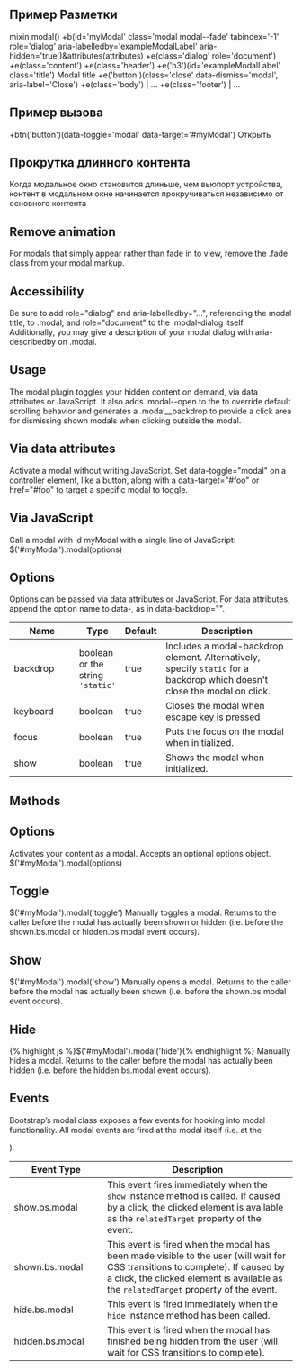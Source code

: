 ## Пример Разметки
mixin modal()
  +b(id='myModal' class='modal modal--fade' tabindex='-1' role='dialog' aria-labelledby='exampleModalLabel' aria-hidden='true')&attributes(attributes)
    +e(class='dialog' role='document')
      +e(class='content')
        +e(class='header')
          +e('h3')(id='exampleModalLabel' class='title') Modal title
          +e('button')(class='close' data-dismiss='modal', aria-label='Close')
        +e(class='body')
          | ...
        +e(class='footer')
          | ...

## Пример вызова
+btn('button')(data-toggle='modal' data-target='#myModal') Открыть


## Прокрутка длинного контента
Когда модальное окно становится длиньше, чем вьюпорт устройства, контент в модальном окне начинается прокручиваться независимо от основного контента

## Remove animation
For modals that simply appear rather than fade in to view, remove the .fade class from your modal markup.

## Accessibility
Be sure to add role="dialog" and aria-labelledby="...", referencing the modal title, to .modal, and role="document" to the .modal-dialog itself. Additionally, you may give a description of your modal dialog with aria-describedby on .modal.

## Usage
The modal plugin toggles your hidden content on demand, via data attributes or JavaScript. It also adds .modal--open to the <body> to override default scrolling behavior and generates a .modal__backdrop to provide a click area for dismissing shown modals when clicking outside the modal.

## Via data attributes
Activate a modal without writing JavaScript. Set data-toggle="modal" on a controller element, like a button, along with a data-target="#foo" or href="#foo" to target a specific modal to toggle.

## Via JavaScript
Call a modal with id myModal with a single line of JavaScript:
$('#myModal').modal(options)

## Options
Options can be passed via data attributes or JavaScript. For data attributes, append the option name to data-, as in data-backdrop="".

<table class="table table-bordered table-striped table-responsive">
  <thead>
   <tr>
     <th style="width: 100px;">Name</th>
     <th style="width: 50px;">Type</th>
     <th style="width: 50px;">Default</th>
     <th>Description</th>
   </tr>
  </thead>
  <tbody>
   <tr>
     <td>backdrop</td>
     <td>boolean or the string <code>'static'</code></td>
     <td>true</td>
     <td>Includes a modal-backdrop element. Alternatively, specify <code>static</code> for a backdrop which doesn't close the modal on click.</td>
   </tr>
   <tr>
     <td>keyboard</td>
     <td>boolean</td>
     <td>true</td>
     <td>Closes the modal when escape key is pressed</td>
   </tr>
   <tr>
     <td>focus</td>
     <td>boolean</td>
     <td>true</td>
     <td>Puts the focus on the modal when initialized.</td>
   </tr>
   <tr>
     <td>show</td>
     <td>boolean</td>
     <td>true</td>
     <td>Shows the modal when initialized.</td>
   </tr>
  </tbody>
</table>

## Methods

## Options
Activates your content as a modal. Accepts an optional options object.
$('#myModal').modal(options)

## Toggle
$('#myModal').modal('toggle')
Manually toggles a modal. Returns to the caller before the modal has actually been shown or hidden (i.e. before the shown.bs.modal or hidden.bs.modal event occurs).

## Show
$('#myModal').modal('show')
Manually opens a modal. Returns to the caller before the modal has actually been shown (i.e. before the shown.bs.modal event occurs).

## Hide
{% highlight js %}$('#myModal').modal('hide'){% endhighlight %}
Manually hides a modal. Returns to the caller before the modal has actually been hidden (i.e. before the hidden.bs.modal event occurs).


## Events
Bootstrap’s modal class exposes a few events for hooking into modal functionality. All modal events are fired at the modal itself (i.e. at the <div class="modal">).

<table class="table table-bordered table-striped table-responsive">
  <thead>
   <tr>
     <th style="width: 150px;">Event Type</th>
     <th>Description</th>
   </tr>
  </thead>
  <tbody>
   <tr>
     <td>show.bs.modal</td>
     <td>This event fires immediately when the <code>show</code> instance method is called. If caused by a click, the clicked element is available as the <code>relatedTarget</code> property of the event.</td>
   </tr>
   <tr>
     <td>shown.bs.modal</td>
     <td>This event is fired when the modal has been made visible to the user (will wait for CSS transitions to complete). If caused by a click, the clicked element is available as the <code>relatedTarget</code> property of the event.</td>
   </tr>
   <tr>
     <td>hide.bs.modal</td>
     <td>This event is fired immediately when the <code>hide</code> instance method has been called.</td>
   </tr>
   <tr>
     <td>hidden.bs.modal</td>
     <td>This event is fired when the modal has finished being hidden from the user (will wait for CSS transitions to complete).</td>
   </tr>
  </tbody>
</table>
